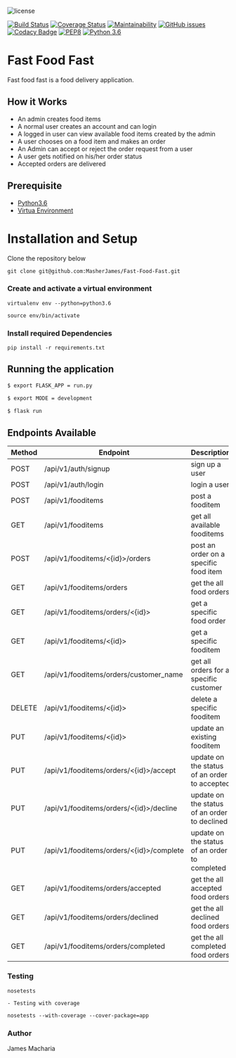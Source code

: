 ![license](https://img.shields.io/github/license/mashape/apistatus.svg)

[![Build Status](https://travis-ci.org/MasherJames/Fast-Food-Fast.svg?branch=develop)](https://travis-ci.org/MasherJames/Fast-Food-Fast)
[![Coverage Status](https://coveralls.io/repos/github/MasherJames/Fast-Food-Fast/badge.svg?branch=develop)](https://coveralls.io/github/MasherJames/Fast-Food-Fast?branch=develop)
[![Maintainability](https://api.codeclimate.com/v1/badges/9ca5e04757b359d7535e/maintainability)](https://codeclimate.com/github/MasherJames/Fast-Food-Fast/maintainability)
[![GitHub issues](https://img.shields.io/github/issues/MasherJames/Fast-Food-Fast.svg)](https://github.com/MasherJames/Fast-Food-Fast/issues)
[![Codacy Badge](https://api.codacy.com/project/badge/Grade/5043c278e0b246dc90189f88f6b7515e)](https://www.codacy.com/app/MasherJames/Fast-Food-Fast?utm_source=github.com&utm_medium=referral&utm_content=MasherJames/Fast-Food-Fast&utm_campaign=Badge_Grade)
[![PEP8](https://img.shields.io/badge/code%20style-pep8-orange.svg)](https://www.python.org/dev/peps/pep-0008/)
[![Python 3.6](https://img.shields.io/badge/python-3.6-blue.svg)](https://www.python.org/downloads/release/python-360/)

# Fast Food Fast

Fast food fast is a food delivery application.

## How it Works

- An admin creates food items
- A normal user creates an account and can login
- A logged in user can view available food items created by the admin
- A user chooses on a food item and makes an order
- An Admin can accept or reject the order request from a user
- A user gets notified on his/her order status
- Accepted orders are delivered

## Prerequisite

- [Python3.6](https://www.python.org/downloads/release/python-365/)
- [Virtua Environment](https://virtualenv.pypa.io/en/stable/installation/)

# Installation and Setup

Clone the repository below

```
git clone git@github.com:MasherJames/Fast-Food-Fast.git
```

### Create and activate a virtual environment

    virtualenv env --python=python3.6

    source env/bin/activate

### Install required Dependencies

    pip install -r requirements.txt

## Running the application

```bash
$ export FLASK_APP = run.py

$ export MODE = development

$ flask run
```

## Endpoints Available

| Method | Endpoint                                 | Description                                   |
| ------ | ---------------------------------------- | --------------------------------------------- |
| POST   | /api/v1/auth/signup                      | sign up a user                                |
| POST   | /api/v1/auth/login                       | login a user                                  |
| POST   | /api/v1/fooditems                        | post a fooditem                               |
| GET    | /api/v1/fooditems                        | get all available fooditems                   |
| POST   | /api/v1/fooditems/<{id}>/orders          | post an order on a specific food item         |
| GET    | /api/v1/fooditems/orders                 | get the all food orders                       |
| GET    | /api/v1/fooditems/orders/<{id}>          | get a specific food order                     |
| GET    | /api/v1/fooditems/<{id}>                 | get a specific fooditem                       |
| GET    | /api/v1/fooditems/orders/customer_name   | get all orders for a specific customer        |
| DELETE | /api/v1/fooditems/<{id}>                 | delete a specific fooditem                    |
| PUT    | /api/v1/fooditems/<{id}>                 | update an existing fooditem                   |
| PUT    | /api/v1/fooditems/orders/<{id}>/accept   | update on the status of an order to accepted  |
| PUT    | /api/v1/fooditems/orders/<{id}>/decline  | update on the status of an order to declined  |
| PUT    | /api/v1/fooditems/orders/<{id}>/complete | update on the status of an order to completed |
| GET    | /api/v1/fooditems/orders/accepted        | get the all accepted food orders              |
| GET    | /api/v1/fooditems/orders/declined        | get the all declined food orders              |
| GET    | /api/v1/fooditems/orders/completed       | get the all completed food orders             |

### Testing

    nosetests

    - Testing with coverage

    nosetests --with-coverage --cover-package=app

### Author

James Macharia
